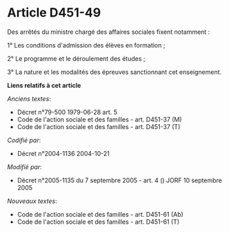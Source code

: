 # Article D451-49

Des arrêtés du ministre chargé des affaires sociales fixent notamment :

1° Les conditions d'admission des élèves en formation ;

2° Le programme et le déroulement des études ;

3° La nature et les modalités des épreuves sanctionnant cet enseignement.

**Liens relatifs à cet article**

_Anciens textes_:

  - Décret n°79-500 1979-06-28 art. 5
  - Code de l'action sociale et des familles - art. D451-37 (M)
  - Code de l'action sociale et des familles - art. D451-37 (T)

_Codifié par_:

  - Décret n°2004-1136 2004-10-21

_Modifié par_:

  - Décret n°2005-1135 du 7 septembre 2005 - art. 4 () JORF 10 septembre 2005

_Nouveaux textes_:

  - Code de l'action sociale et des familles - art. D451-61 (Ab)
  - Code de l'action sociale et des familles - art. D451-61 (T)
